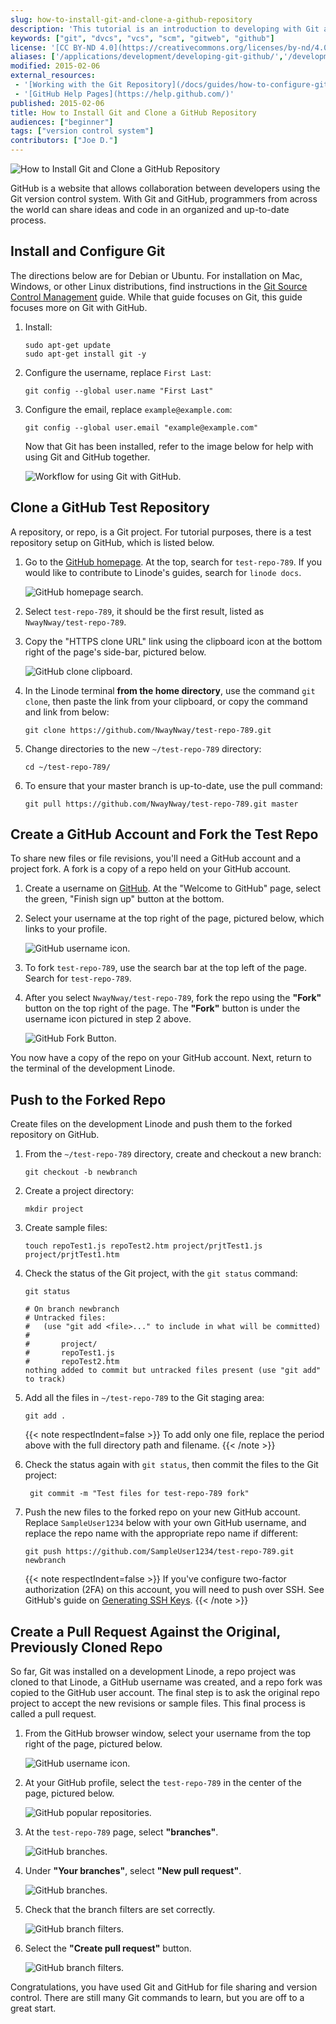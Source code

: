 ```yaml
---
slug: how-to-install-git-and-clone-a-github-repository
description: 'This tutorial is an introduction to developing with Git and GitHub with instructions on installing Git and creating your first GitHub test repository.'
keywords: ["git", "dvcs", "vcs", "scm", "gitweb", "github"]
license: '[CC BY-ND 4.0](https://creativecommons.org/licenses/by-nd/4.0)'
aliases: ['/applications/development/developing-git-github/','/development/version-control/how-to-install-git-and-clone-a-github-repository/','/development/version-control/developing-git-github/']
modified: 2015-02-06
external_resources:
 - '[Working with the Git Repository](/docs/guides/how-to-configure-git/)'
 - '[GitHub Help Pages](https://help.github.com/)'
published: 2015-02-06
title: How to Install Git and Clone a GitHub Repository
audiences: ["beginner"]
tags: ["version control system"]
contributors: ["Joe D."]
---
```


![How to Install Git and Clone a GitHub Repository](install-clone-github-repo-title.jpg "How to Install Git and Clone a GitHub Repository title graphic")

GitHub is a website that allows collaboration between developers using the Git version control system. With Git and GitHub, programmers from across the world can share ideas and code in an organized and up-to-date process.

## Install and Configure Git
The directions below are for Debian or Ubuntu. For installation on Mac, Windows, or other Linux distributions, find instructions in the  [Git Source Control Management](/docs/guides/how-to-install-git-on-linux-mac-and-windows/) guide. While that guide focuses on Git, this guide focuses more on Git with GitHub.

1.  Install:

        sudo apt-get update
        sudo apt-get install git -y

2.  Configure the username, replace `First Last`:

        git config --global user.name "First Last"

3.  Configure the email, replace `example@example.com`:

        git config --global user.email "example@example.com"

    Now that Git has been installed, refer to the image below for help with using Git and GitHub together.

    ![Workflow for using Git with GitHub.](git-github-workflow-1000w.png)

## Clone a GitHub Test Repository
A repository, or repo, is a Git project. For tutorial purposes, there is a test repository setup on GitHub, which is listed below.

1.  Go to the [GitHub homepage](https://www.github.com). At the top, search for `test-repo-789`. If you would like to contribute to Linode's guides, search for `linode docs`.

    ![GitHub homepage search.](github-search.png)

2.  Select `test-repo-789`, it should be the first result, listed as `NwayNway/test-repo-789`.

3.  Copy the "HTTPS clone URL" link using the clipboard icon at the bottom right of the page's side-bar, pictured below.

    ![GitHub clone clipboard.](github-clone-arrow.png)

4.  In the Linode terminal **from the home directory**, use the command `git clone`, then paste the link from your clipboard, or copy the command and link from below:

        git clone https://github.com/NwayNway/test-repo-789.git

5.  Change directories to the new `~/test-repo-789` directory:

        cd ~/test-repo-789/

5.  To ensure that your master branch is up-to-date, use the pull command:

        git pull https://github.com/NwayNway/test-repo-789.git master

## Create a GitHub Account and Fork the Test Repo
To share new files or file revisions, you'll need a GitHub account and a project fork. A fork is a copy of a repo held on your GitHub account.

1.  Create a username on [GitHub](https://www.github.com). At the "Welcome to GitHub" page, select the green, "Finish sign up" button at the bottom.

2.  Select your username at the top right of the page, pictured below, which links to your profile.

    ![GitHub username icon.](github-sampleuser.png)

3.  To fork `test-repo-789`, use the search bar at the top left of the page. Search for `test-repo-789`.

4. After you select `NwayNway/test-repo-789`, fork the repo using the **"Fork"** button on the top right of the page. The **"Fork"** button is under the username icon pictured in step 2 above.

    ![GitHub Fork Button.](github-fork.png)

You now have a copy of the repo on your GitHub account. Next, return to the terminal of the development Linode.

## Push to the Forked Repo
Create files on the development Linode and push them to the forked repository on GitHub.

1.  From the `~/test-repo-789` directory, create and checkout a new branch:

        git checkout -b newbranch

2.  Create a project directory:

        mkdir project

3.  Create sample files:

        touch repoTest1.js repoTest2.htm project/prjtTest1.js project/prjtTest1.htm

4.  Check the status of the Git project, with the `git status` command:

        git status

        # On branch newbranch
        # Untracked files:
        #   (use "git add <file>..." to include in what will be committed)
        #
        #       project/
        #       repoTest1.js
        #       repoTest2.htm
        nothing added to commit but untracked files present (use "git add" to track)

5.  Add all the files in `~/test-repo-789` to the Git staging area:

        git add .

    {{< note respectIndent=false >}}
To add only one file, replace the period above with the full directory path and filename.
{{< /note >}}

6. Check the status again with `git status`, then commit the files to the Git project:

        git commit -m "Test files for test-repo-789 fork"

7.  Push the new files to the forked repo on your new GitHub account. Replace `SampleUser1234` below with your own GitHub username, and replace the repo name with the appropriate repo name if different:

        git push https://github.com/SampleUser1234/test-repo-789.git newbranch

    {{< note respectIndent=false >}}
If you've configure two-factor authorization (2FA) on this account, you will need to push over SSH. See GitHub's guide on [Generating SSH Keys](https://help.github.com/articles/generating-ssh-keys/).
{{< /note >}}

## Create a Pull Request Against the Original, Previously Cloned Repo
So far, Git was installed on a development Linode, a repo project was cloned to that Linode, a GitHub username was created, and a repo fork was copied to the GitHub user account. The final step is to ask the original repo project to accept the new revisions or sample files. This final process is called a pull request.

1.  From the GitHub browser window, select your username from the top right of the page, pictured below.

    ![GitHub username icon.](github-sampleuser.png)

2.  At your GitHub profile, select the `test-repo-789` in the center of the page, pictured below.

    ![GitHub popular repositories.](github-popular-repositories.png)

3.  At the `test-repo-789` page, select **"branches"**.

    ![GitHub branches.](github-branches.png)

4.  Under **"Your branches"**, select **"New pull request"**.

    ![GitHub branches.](github-new-pull-request.png)

5.  Check that the branch filters are set correctly.

    ![GitHub branch filters.](github-branch-filters.png)

6.  Select the **"Create pull request"** button.

    ![GitHub branch filters.](github-create-pull-request.png)


Congratulations, you have used Git and GitHub for file sharing and version control. There are still many Git commands to learn, but you are off to a great start.
